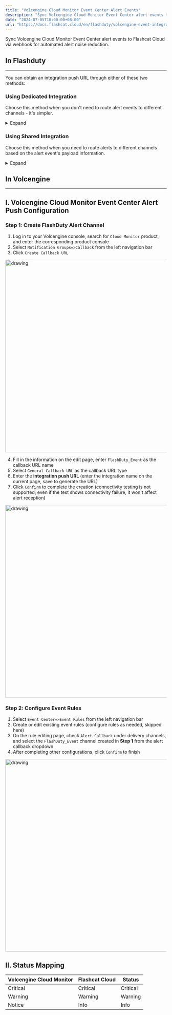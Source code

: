 ```yaml
---
title: "Volcengine Cloud Monitor Event Center Alert Events"
description: "Sync Volcengine Cloud Monitor Event Center alert events to Flashcat Cloud via webhook for automated alert noise reduction"
date: "2024-07-05T10:00:00+08:00"
url: "https://docs.flashcat.cloud/en/flashduty/volcengine-event-integration-guide"
---
```


Sync Volcengine Cloud Monitor Event Center alert events to Flashcat Cloud via webhook for automated alert noise reduction.

## In Flashduty
---
You can obtain an integration push URL through either of these two methods:

### Using Dedicated Integration

Choose this method when you don't need to route alert events to different channels - it's simpler.

<details>
  <summary>Expand</summary>
  
  1. Go to the Flashduty console, select **Channel**, and enter a channel's details page
  2. Select the **Integration** tab, click **Add Integration** to enter the integration page
  3. Choose **Volcengine CM Event** integration and click **Save** to generate a card
  4. Click the generated card to view the **push URL**, copy it for later use, and you're done
  
</details>

### Using Shared Integration

Choose this method when you need to route alerts to different channels based on the alert event's payload information.

<details>
  <summary>Expand</summary>
  
  1. Go to the Flashduty console, select **Integration Center=>Alert Events** to enter the integration selection page
  2. Select **Volcengine CM Metrics** integration:
        - **Integration Name**: Define a name for this integration
  3. Click **Save** and copy the newly generated **push URL** for later use
  4. Click **Create Route** to configure routing rules for the integration. You can match different alerts to different channels based on conditions, or set a default channel as a fallback, and adjust as needed later
  5. Done
    
</details>

## In Volcengine
---

<div class="md-block">

## I. Volcengine Cloud Monitor Event Center Alert Push Configuration

### Step 1: Create FlashDuty Alert Channel
1. Log in to your Volcengine console, search for `Cloud Monitor` product, and enter the corresponding product console
2. Select `Notification Groups=>Callback` from the left navigation bar
3. Click `Create Callback URL`

<img alt="drawing" width="600" src="https://download.flashcat.cloud/flashduty/doc/ve-m-1.png" />

4. Fill in the information on the edit page, enter `FlashDuty_Event` as the callback URL name
5. Select `General Callback URL` as the callback URL type
6. Enter the **integration push URL** (enter the integration name on the current page, save to generate the URL)
7. Click `Confirm` to complete the creation (connectivity testing is not supported; even if the test shows connectivity failure, it won't affect alert reception)

<img alt="drawing" width="600" src="https://download.flashcat.cloud/flashduty/doc/ve-m-2.png" />

### Step 2: Configure Event Rules

1. Select `Event Center=>Event Rules` from the left navigation bar
2. Create or edit existing event rules (configure rules as needed, skipped here)
3. On the rule editing page, check `Alert Callback` under delivery channels, and select the `FlashDuty_Event` channel created in **Step 1** from the alert callback dropdown
4. After completing other configurations, click `Confirm` to finish

<img alt="drawing" width="600" src="https://download.flashcat.cloud/flashduty/doc/ve-m-3.png" />

## II. Status Mapping

<div class="md-block">
  
|Volcengine Cloud Monitor|Flashcat Cloud|Status|
|---|---|---|
|Critical|Critical|Critical|
|Warning|Warning|Warning|
|Notice|Info|Info|

</div>
